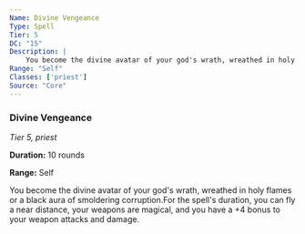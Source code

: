 ```yaml
---
Name: Divine Vengeance
Type: Spell
Tier: 5
DC: "15"
Description: |
    You become the divine avatar of your god's wrath, wreathed in holy flames or a black aura of smoldering corruption.For the spell's duration, you can fly a near distance, your weapons are magical, and you have a +4 bonus to your weapon attacks and damage.Duration: "10 rounds"
Range: "Self"
Classes: ['priest']
Source: "Core"
---
```


### Divine Vengeance

_Tier 5, priest_

**Duration:** 10 rounds

**Range:** Self

You become the divine avatar of your god's wrath, wreathed in holy flames or a black aura of smoldering corruption.For the spell's duration, you can fly a near distance, your weapons are magical, and you have a +4 bonus to your weapon attacks and damage.

